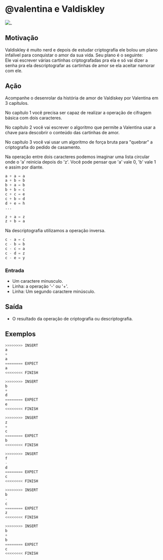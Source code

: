 # @valentina e Valdiskley

![_](https://raw.githubusercontent.com/qxcodefup/arcade/master/base/valentina/cover.jpg)

## Motivação

Valdiskley é muito nerd e depois de estudar criptografia ele bolou um plano infalível para conquistar o amor da sua vida. Seu plano é o seguinte:  
Ele vai escrever várias cartinhas criptografadas pra ela e só vai dizer a senha pra ela descriptografar as cartinhas de amor se ela aceitar namorar com ele.

## Ação

Acompanhe o desenrolar da história de amor de Valdiskey por Valentina em 3 capítulos.

No capítulo 1 você precisa ser capaz de realizar a operação de cifragem básica com dois caracteres.

No capítulo 2 você vai escrever o algoritmo que permite a Valentina usar a chave para descobrir o conteúdo das cartinhas de amor.

No capítulo 3 você vai usar um algoritmo de força bruta para "quebrar" a criptografia do pedido de casamento.

Na operação entre dois caracteres podemos imaginar uma lista circular onde o 'a' reinicia depois do 'z'. Você pode pensar que 'a' vale 0, 'b' vale 1 e assim por diante.

``` py
a + a = a 
a + b = b   
b + a = b 
b + b = c 
c + c = e 
c + b = d 
d + e = h
...

z + a = z
z + b = a
```

Na descriptografia utilizamos a operação inversa.

``` py
c - a = c
c - b = b
c - c = a
c - d = z
c - e = y  
```

### Entrada

* Um caractere minusculo.
* Linha: a operação '-' ou '+'.
* Linha: Um segundo caractere minúsculo.

## Saída

* O resultado da operação de criptografia ou descriptografia.  

## Exemplos

``` py
>>>>>>>> INSERT
a
+
a
======== EXPECT
a
<<<<<<<< FINISH
```

```py
>>>>>>>> INSERT
b
+
d
======== EXPECT
e
<<<<<<<< FINISH
```

```py
>>>>>>>> INSERT
z
+
c
======== EXPECT
b
<<<<<<<< FINISH
```

```py
>>>>>>>> INSERT
f
-
d
======== EXPECT
c
<<<<<<<< FINISH
```

```py
>>>>>>>> INSERT
b
-
c
======== EXPECT
z
<<<<<<<< FINISH
```

```py
>>>>>>>> INSERT
b
+
b
======== EXPECT
c
<<<<<<<< FINISH
```
